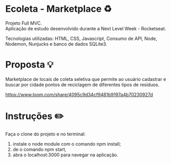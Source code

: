 # Ecoleta - Marketplace ♻️  
Projeto Full MVC.  
Aplicação de estudo desenvolvido durante a Next Level Week - Rocketseat.  

Tecnologias utilizadas: HTML, CSS, Javascript, Consumo de API, Node, Nodemon, Nunjucks e banco de dados SQLite3.

# Proposta 💡
Marketplace de locais de coleta seletiva que permite ao usuário cadastrar e buscar por cidade pontos de reciclagem de diferentes tipos de resíduos.  

https://www.loom.com/share/4095c9d34cf9481b9197a4b70230927d

# Instruções ✏️
Faça o clone do projeto e no terminal:
1. instale o node module com o comando npm install;
2. de o comando npm start, 
3. abra o localhost:3000 para navegar na aplicação.
